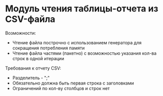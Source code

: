 # Модуль чтения таблицы-отчета из CSV-файла

Возможности:
- Чтение файла построчно с использованием генератора для сокращения потребления памяти
- Чтение файла частями (пакетно) с возможностью указания кол-ва строк в одной итерации

Требования к отчету CSV:
- Разделитель - ";"
- Обязательно должна быть первая строка с заголовками
- Ограничений по кол-ву столбцов и строк нет
